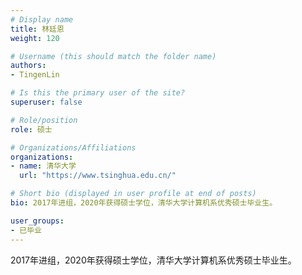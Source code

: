 ```yaml
---
# Display name
title: 林廷恩
weight: 120

# Username (this should match the folder name)
authors:
- TingenLin

# Is this the primary user of the site?
superuser: false

# Role/position
role: 硕士

# Organizations/Affiliations
organizations:
- name: 清华大学
  url: "https://www.tsinghua.edu.cn/"

# Short bio (displayed in user profile at end of posts)
bio: 2017年进组，2020年获得硕士学位，清华大学计算机系优秀硕士毕业生。

user_groups:
- 已毕业
---
```


2017年进组，2020年获得硕士学位，清华大学计算机系优秀硕士毕业生。